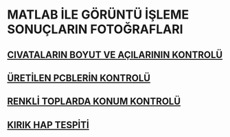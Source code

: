 

# MATLAB İLE GÖRÜNTÜ İŞLEME SONUÇLARIN FOTOĞRAFLARI

## [CIVATALARIN BOYUT VE AÇILARININ KONTROLÜ](./civatakontrolu/)

## [ÜRETİLEN PCBLERİN KONTROLÜ](./pcbkontrolu/)

## [RENKLİ TOPLARDA KONUM KONTROLÜ](./renkli_top_kontrolu//)

## [KIRIK HAP TESPİTİ](./kirik_hap_tespiti/)